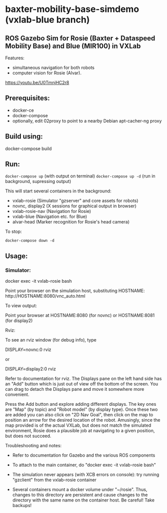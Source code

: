 # baxter-mobility-base-simdemo (vxlab-blue branch)
## ROS Gazebo Sim for Rosie (Baxter + Dataspeed Mobility Base) and Blue (MIR100) in VXLab

Features:
- simultaneous navigation for both robots
- computer vision for Rosie (Alvar).

https://youtu.be/U0TmnjHC2r8

## Prerequisites:
- docker-ce
- docker-compose
- optionally, edit 02proxy to point to a nearby Debian apt-cacher-ng proxy

## Build using:

docker-compose build

## Run:

`docker-compose up` (with output on terminal)
`docker-compose up -d` (run in background, supressing output)

This will start several containers in the background:
- vxlab-rosie (Simulator "gzserver" and core assets for robots)
- novnc, display2 (X sessions for graphical output in browser)
- vxlab-rosie-nav (Navigation for Rosie)
- vxlab-blue (Navigation etc. for Blue)
- alvar-head (Marker recognition for Rosie's head camera)

To stop:

`docker-compose down -d`

## Usage:

### Simulator:

docker exec -it vxlab-rosie bash

Point your browser on the simulation host, substituting HOSTNAME: http://HOSTNAME:8080/vnc_auto.html

To view output:

Point your browser at HOSTNAME:8080 (for novnc) or HOSTNAME:8081 (for display2)

Rviz:

To see an rviz window (for debug info), type

DISPLAY=novnc:0 rviz

or

DISPLAY=display2:0 rviz

Refer to documentation for rviz. The Displays pane on the left hand side has an "Add" button which is just out of view off the bottom of the screen. You can drag to detach the Displays pane and move it somewhere more convenient.

Press the Add button and explore adding different displays. The key ones are "Map" (by topic) and "Robot model" (by display type). Once these two are added you can also click on "2D Nav Goal", then click on the map to position an arrow for the desired location of the robot. Amusingly, since the map provided is of the actual VXLab, but does not match the simulated environment, Rosie does a plausible job at navigating to a given position, but does not succeed.

Troubleshooting and notes:

- Refer to documentation for Gazebo and the various ROS components

- To attach to the main container, do "docker exec -it vxlab-rosie bash"

- The simulation never appears (with XCB errors on console): try running "gzclient" from the vxlab-rosie container

- Several containers mount a docker volume under "~/rosie". Thus, changes to this directory are persistent and cause changes to the directory with the same name on the container host. Be careful! Take backups!
